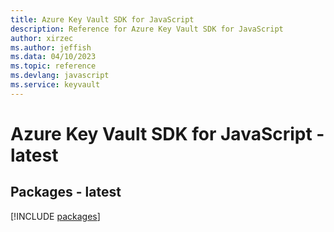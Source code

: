 ```yaml
---
title: Azure Key Vault SDK for JavaScript
description: Reference for Azure Key Vault SDK for JavaScript
author: xirzec
ms.author: jeffish
ms.data: 04/10/2023
ms.topic: reference
ms.devlang: javascript
ms.service: keyvault
---
```

# Azure Key Vault SDK for JavaScript - latest
## Packages - latest
[!INCLUDE [packages](key-vault-index.md)]